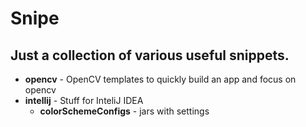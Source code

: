 # Snipe

## Just a collection of various useful snippets.

* **opencv** - OpenCV templates to quickly build an app and focus on opencv
* **intellij** - Stuff for InteliJ IDEA
  * **colorSchemeConfigs** - jars with settings
